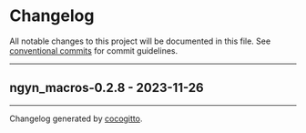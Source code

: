 # Changelog
All notable changes to this project will be documented in this file. See [conventional commits](https://www.conventionalcommits.org/) for commit guidelines.

- - -
## ngyn_macros-0.2.8 - 2023-11-26

- - -

Changelog generated by [cocogitto](https://github.com/cocogitto/cocogitto).